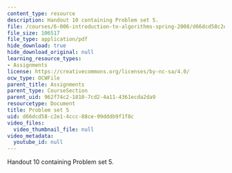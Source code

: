 ```yaml
---
content_type: resource
description: Handout 10 containing Problem set 5.
file: /courses/6-006-introduction-to-algorithms-spring-2008/d66dcd58c2e14ccc88ce99dddb9f1f8c_ps5.pdf
file_size: 106517
file_type: application/pdf
hide_download: true
hide_download_original: null
learning_resource_types:
- Assignments
license: https://creativecommons.org/licenses/by-nc-sa/4.0/
ocw_type: OCWFile
parent_title: Assignments
parent_type: CourseSection
parent_uid: 962f74c2-1810-7cd2-4a11-4361ecda2da9
resourcetype: Document
title: Problem set 5
uid: d66dcd58-c2e1-4ccc-88ce-99dddb9f1f8c
video_files:
  video_thumbnail_file: null
video_metadata:
  youtube_id: null
---
```

Handout 10 containing Problem set 5.